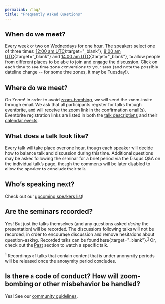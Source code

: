 ```yaml
---
permalink: /faq/
title: "Frequently Asked Questions"
---
```


## When do we meet?
Every week or two on Wednesdays for one hour. The speakers select one of three times: [12:00 am UTC](https://www.timeanddate.com/worldclock/converter.html?iso=20200805T000000&p1=224&p2=179&p3=136&p4=676&p5=33&p6=152){:target="_blank"}, [8:00 am UTC](https://www.timeanddate.com/worldclock/converter.html?iso=20200805T080000&p1=224&p2=179&p3=136&p4=676&p5=33&p6=152){:target="_blank"} and [14:00 am UTC](https://www.timeanddate.com/worldclock/converter.html?iso=20200805T140000&p1=224&p2=179&p3=136&p4=676&p5=33&p6=152){:target="_blank"}, to allow people from different places to be able to join and engage the discussion. Click on each time to see time zone conversions to your area (and note the possible dateline change -- for some time zones, it may be Tuesday!). 

## Where do we meet?
On Zoom! In order to avoid [zoom-bombing](/assets/images/zoom-bomb.png), we will send the zoom-invite through email.
We ask that all participants register for talks through eventbrite, and will receive the zoom link in the confirmation email(s). 
Eventbrite registration links are listed in both the [talk descriptions](/upcoming) and their [calendar events](/calendar). 

## What does a talk look like? 
Every talk will take place over one hour, though each speaker will decide how to balance talk and discussion during this time. Additional questions may be asked following the seminar for a brief period via the Disqus Q&A on the individual talk’s page, though the comments will be later disabled to allow the speaker to conclude their talk.

## Who’s speaking next?
Check out our [upcoming speakers list](/upcoming)!

## Are the seminars recorded?
Yes! But just the talks themselves (and any questions asked *during* the presentation) will be recorded.
The discussions following talks will not be recorded, in order to encourage discussion and remove hesitations about question-asking. 
Recorded talks can be found [here](https://www.youtube.com/playlist?list=PL0zsOCvKa2iEqmPV6WGhjuP-tsrUy102C){:target="_blank"}.<sup>[1](#myfootnote1)</sup>  Or, check out the [Past](/past) section to watch a specific talk.

<a name="footnote_1"><sup>1</sup></a> Recordings of talks that contain content that is under anonymity periods will be released once the anonymity period concludes.

## Is there a code of conduct? How will zoom-bombing or other misbehavior be handled? 
Yes! See our [community guidelines](/guidelines/#community-guidelines).
